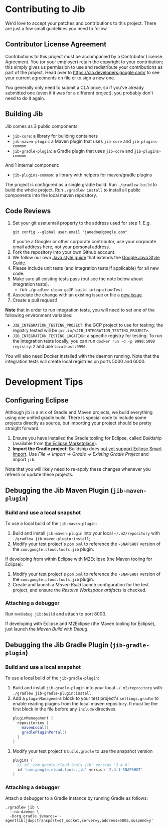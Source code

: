 # Contributing to Jib

We'd love to accept your patches and contributions to this project. There are
just a few small guidelines you need to follow.

## Contributor License Agreement

Contributions to this project must be accompanied by a Contributor License
Agreement. You (or your employer) retain the copyright to your contribution;
this simply gives us permission to use and redistribute your contributions as
part of the project. Head over to <https://cla.developers.google.com/> to see
your current agreements on file or to sign a new one.

You generally only need to submit a CLA once, so if you've already submitted one
(even if it was for a different project), you probably don't need to do it
again.

## Building Jib

Jib comes as 3 public components:

  - `jib-core`: a library for building containers
  - `jib-maven-plugin`: a Maven plugin that uses `jib-core` and `jib-plugins-common`
  - `jib-gradle-plugin`: a Gradle plugin that uses `jib-core` and `jib-plugins-common`

And 1 internal component:

  - `jib-plugins-common`: a library with helpers for maven/gradle plugins

The project is configured as a single gradle build. Run `./gradlew build` to build the
whole project. Run `./gradlew install` to install all public components into the
local maven repository.

## Code Reviews

1. Set your git user.email property to the address used for step 1. E.g.
   ```
   git config --global user.email "janedoe@google.com"
   ```
   If you're a Googler or other corporate contributor,
   use your corporate email address here, not your personal address.
2. Fork the repository into your own Github account.
3. We follow our own [Java style guide](STYLE_GUIDE.md) that extends the [Google Java Style Guide](https://google.github.io/styleguide/javaguide.html).
3. Please include unit tests (and integration tests if applicable) for all new code.
4. Make sure all existing tests pass (but see the note below about integration tests).
   * run `./gradlew clean goJF build integrationTest`
5. Associate the change with an existing issue or file a [new issue](../../issues).
6. Create a pull request!

**Note** that in order to run integration tests, you will need to set one of the
following environment variables:

  - `JIB_INTEGRATION_TESTING_PROJECT`: the GCP project to use for testing;
    the registry tested will be `gcr.io/<JIB_INTEGRATION_TESTING_PROJECT>`.
  - `JIB_INTEGRATION_TESTING_LOCATION`: a specific registry for testing.
    To run the integration tests locally, you can run
    `docker run -d -p 9990:5000 registry:2` and use `localhost:9990`.

You will also need Docker installed with the daemon running. Note that the
integration tests will create local registries on ports 5000 and 6000.

# Development Tips

## Configuring Eclipse

Although jib is a mix of Gradle and Maven projects, we build everything using one
unifed gradle build. There is special code to include some projects directly as
source, but importing your project should be pretty straight forward.

  1. Ensure you have installed the Gradle tooling for Eclipse, called
     _Buildship_ (available from [the Eclipse
     Marketplace](https://marketplace.eclipse.org/content/buildship-gradle-integration)).
  1. **Import the Gradle project:** Buildship does [not yet support
     Eclipse Smart Import](https://github.com/eclipse/buildship/issues/356).
     Use _File &rarr; Import &rarr; Gradle &rarr; Existing Gradle Project_
     and import `jib`.

Note that you will likely need to re-apply these changes whenever
you refresh or update these projects.

## Debugging the Jib Maven Plugin (`jib-maven-plugin`)

### Build and use a local snapshot

To use a local build of the `jib-maven-plugin`:

  1. Build and install `jib-maven-plugin` into your local `~/.m2/repository`
     with `./gradlew jib-maven-plugin:install`;
  1. Modify your test project's `pom.xml` to reference the `-SNAPSHOT`
     version of the `com.google.cloud.tools.jib` plugin.

If developing from within Eclipse with M2Eclipse (the Maven tooling for Eclipse):

  1. Modify your test project's `pom.xml` to reference the `-SNAPSHOT`
     version of the `com.google.cloud.tools.jib` plugin.
  1. Create and launch a _Maven Build_ launch configuration for the
     test project, and ensure the _Resolve Workspace artifacts_ is checked.

### Attaching a debugger

Run `mvnDebug jib:build` and attach to port 8000.

If developing with Eclipse and M2Eclipse (the Maven tooling for Eclipse), just launch the _Maven Build_ with _Debug_.

## Debugging the Jib Gradle Plugin (`jib-gradle-plugin`)

### Build and use a local snapshot

To use a local build of the `jib-gradle-plugin`:

  1. Build and install `jib-gradle-plugin` into your local `~/.m2/repository`
     with `./gradlew jib-gradle-plugin:install`
  1. Add a `pluginManagement` block to your test project's `settings.gradle` to enable reading plugins from the local maven repository. It must be the first block in the file before any `include` directives.
        ```groovy
        pluginManagement {
          repositories {
            mavenLocal()
            gradlePluginPortal()
          }
        }
        ```
  1. Modify your test project's `build.gradle` to use the snapshot version
        ```groovy
        plugins {
          // id 'com.google.cloud.tools.jib' version '2.4.0'
          id 'com.google.cloud.tools.jib' version '2.4.1-SNAPSHOT'
        }

        ```

### Attaching a debugger

Attach a debugger to a Gradle instance by running Gradle as follows:

```shell
./gradlew jib \
  --no-daemon \
  -Dorg.gradle.jvmargs='-agentlib:jdwp:transport=dt_socket,server=y,address=5005,suspend=y'
```
